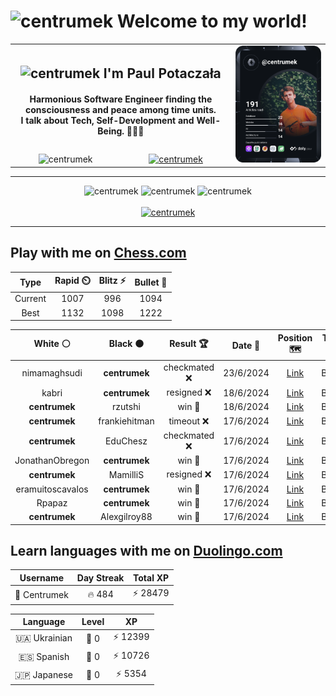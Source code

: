 <h1>
  <img
    src="https://emojis.slackmojis.com/emojis/images/1531849430/4246/blob-sunglasses.gif"
    width="30"
    alt="centrumek"
  />
  Welcome to my world!
</h1>

<table>
  <tbody>
    <tr>
      <td align="center" width="70%" colspan="2">
        <h2>
          <img
            src="https://raw.githubusercontent.com/MartinHeinz/MartinHeinz/master/wave.gif"
            width="30px"
            alt="centrumek"
          />
          I'm Paul Potaczała
        </h2>
        <h4>
          Harmonious Software Engineer finding the consciousness and peace among time units.
          <br/>
          I talk about Tech, Self-Development and Well-Being. 🌿🧘🚀
        </h4>
      </td>
      <td width="30%" rowspan="2">
        <a href="https://app.daily.dev/centrumek">
          <img
            src="./devcard.svg"
            alt="centrumek"
          />
        </a>
      </td>
    </tr>
    <tr align="center">
      <td>
        <img
          src="https://komarev.com/ghpvc/?username=centrumek&label=visitors&color=0e75b6&style=flat"
          alt="centrumek"
        >
      </td>
      <td>
        <a href="https://stackoverflow.com/users/14496012/centrumek">
          <img
            src="https://stackoverflow.com/users/flair/14496012.png?theme=dark"
            alt="centrumek"
          >
        </a>
      </td>
    </tr>
  </tbody>
</table>

---
<div align="center">
  <img 
    src="https://github-readme-stats.vercel.app/api?username=centrumek&show_icons=true&count_private=true&theme=dark&hide_border=true&hide=issues,contribs&bg_color=00000000"
    alt="centrumek"
  />
  <img
    src="https://github-readme-stats.vercel.app/api/top-langs/?username=centrumek&layout=compact&hide_border=true&theme=dark&bg_color=00000000&langs_count=6&exclude_repo=air-statistic-app"
    alt="centrumek"
  />
  <img 
    src="https://github-readme-streak-stats.herokuapp.com?user=centrumek&theme=dark&hide_border=true&background=FFFFFF00"
    alt="centrumek"
  />
  <br/>
  <br/>
  <a href="https://www.buymeacoffee.com/centrumek">
    <img
      src="https://cdn.buymeacoffee.com/buttons/v2/default-orange.png"
      height="50"
      width="210"
      alt="centrumek"
    />
  </a>
</div>

---

## Play with me on [Chess.com](https://www.chess.com/member/centrumek)

<div align="center">
<!--START_SECTION:chessStats-->
<!-- Automatically generated with https://github.com/Balastrong/chess-stats-action -->

| Type | Rapid ⏲️ | Blitz ⚡ | Bullet 🔫 |
|:---:|:---:|:---:|:---:|
| Current | 1007 | 996 | 1094 |
| Best | 1132 | 1098 | 1222 |

| White ⚪ | Black ⚫ | Result 🏆 | Date 📅 | Position 🗺️ | Type 🕕 |
|:---:|:---:|:---:|:---:|:---:|:---:|
| nimamaghsudi | **centrumek** | checkmated ❌ | 23/6/2024 | <a href="http://www.ee.unb.ca/cgi-bin/tervo/fen.pl?select=2rr4/p2b2pp/k1n2p2/p3p3/8/1R1BPN2/5PPP/1R4K1 b - -">Link</a> | Bullet |
| kabri | **centrumek** | resigned ❌ | 18/6/2024 | <a href="http://www.ee.unb.ca/cgi-bin/tervo/fen.pl?select=8/p7/1p2pB2/2b5/2p1B1kP/1P2P1P1/P4P2/R5K1 b - -">Link</a> | Bullet |
| **centrumek** | rzutshi | win 🥇 | 18/6/2024 | <a href="http://www.ee.unb.ca/cgi-bin/tervo/fen.pl?select=8/3k2K1/b3p3/3p4/p7/P1r5/1P5P/8 b - -">Link</a> | Bullet |
| **centrumek** | frankiehitman | timeout ❌ | 17/6/2024 | <a href="http://www.ee.unb.ca/cgi-bin/tervo/fen.pl?select=8/4Kbk1/4p2p/3pP3/p1p3P1/1r5p/8/8 w - -">Link</a> | Bullet |
| **centrumek** | EduChesz | checkmated ❌ | 17/6/2024 | <a href="http://www.ee.unb.ca/cgi-bin/tervo/fen.pl?select=r4rk1/pp3ppp/1q6/8/4b3/8/PbKBN1PP/3R1B1R w - -">Link</a> | Bullet |
| JonathanObregon | **centrumek** | win 🥇 | 17/6/2024 | <a href="http://www.ee.unb.ca/cgi-bin/tervo/fen.pl?select=8/5k2/4p3/1bNp2K1/3P4/2P5/8/3RR3 w - -">Link</a> | Bullet |
| **centrumek** | MamilliS | resigned ❌ | 17/6/2024 | <a href="http://www.ee.unb.ca/cgi-bin/tervo/fen.pl?select=r3r1k1/1pb2ppp/2p5/8/1P3P2/P3P1PP/1q6/3R1R1K w - -">Link</a> | Bullet |
| eramuitoscavalos | **centrumek** | win 🥇 | 17/6/2024 | <a href="http://www.ee.unb.ca/cgi-bin/tervo/fen.pl?select=3r4/1k6/1p5p/pNp3p1/4R3/6P1/PPP5/2K3q1 w - -">Link</a> | Bullet |
| Rpapaz | **centrumek** | win 🥇 | 17/6/2024 | <a href="http://www.ee.unb.ca/cgi-bin/tervo/fen.pl?select=r7/pp2k2p/2p4n/P3npR1/1PB4P/1KP2P2/4N2q/1N6 w - -">Link</a> | Bullet |
| **centrumek** | Alexgilroy88 | win 🥇 | 17/6/2024 | <a href="http://www.ee.unb.ca/cgi-bin/tervo/fen.pl?select=r3q1k1/p1p2ppp/8/3BB3/2P3Q1/8/PP1p1r2/R5KR b - -">Link</a> | Bullet |

<!--END_SECTION:chessStats-->
</div>

## Learn languages with me on [Duolingo.com](https://www.duolingo.com/profile/Centrumek)

<div align="center">
<!--START_SECTION:duolingoStats-->
<!-- Automatically generated with https://github.com/centrumek/duolingo-readme-stats-->

| Username | Day Streak | Total XP |
|:---:|:---:|:---:|
| 👤 Centrumek | 🔥 484 | ⚡ 28479 |

| Language | Level | XP |
|:---:|:---:|:---:|
| 🇺🇦 Ukrainian | 👑 0 | ⚡ 12399 |
| 🇪🇸 Spanish | 👑 0 | ⚡ 10726 |
| 🇯🇵 Japanese | 👑 0 | ⚡ 5354 |

<!--END_SECTION:duolingoStats-->
</div>
<!--
**centrumek/centrumek** is a ✨ _special_ ✨ repository because its `README.md` (this file) appears on your GitHub profile.

Here are some ideas to get you started:

- 🔭 I’m currently working on ...
- 🌱 I’m currently learning ...
- 👯 I’m looking to collaborate on ...
- 🤔 I’m looking for help with ...
- 💬 Ask me about ...
- 📫 How to reach me: ...
- 😄 Pronouns: ...
- ⚡ Fun fact: ...
-->
